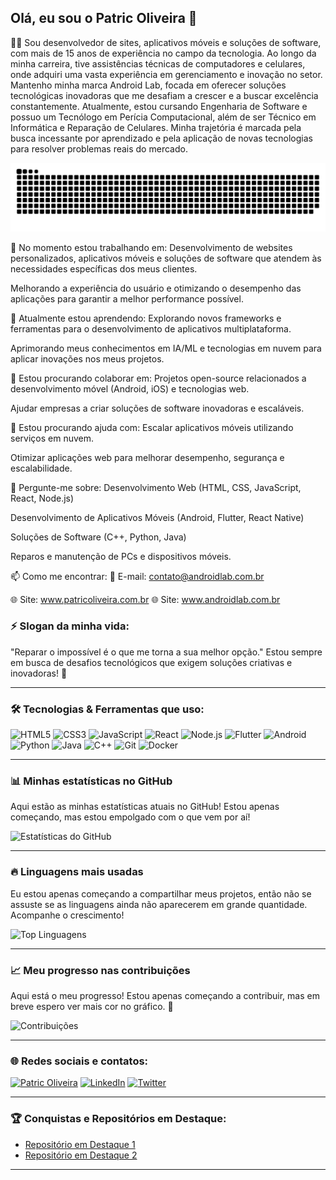 ## Olá, eu sou o Patric Oliveira 👋
👨‍💻 Sou desenvolvedor de sites, aplicativos móveis e soluções de software, com mais de 15 anos de experiência no campo da tecnologia. Ao longo da minha carreira, tive assistências técnicas de computadores e celulares, onde adquiri uma vasta experiência em gerenciamento e inovação no setor.  Mantenho minha marca Android Lab, focada em oferecer soluções tecnológicas inovadoras que me desafiam a crescer e a buscar excelência constantemente. Atualmente, estou cursando Engenharia de Software e possuo um Tecnólogo em Perícia Computacional, além de ser Técnico em Informática e Reparação de Celulares. Minha trajetória é marcada pela busca incessante por aprendizado e pela aplicação de novas tecnologias para resolver problemas reais do mercado.

<img src="https://raw.githubusercontent.com/platane/snk/output/github-contribution-grid-snake-dark.svg" alt="GitHub Contribution Snake">



🔭 No momento estou trabalhando em:
Desenvolvimento de websites personalizados, aplicativos móveis e soluções de software que atendem às necessidades específicas dos meus clientes.

Melhorando a experiência do usuário e otimizando o desempenho das aplicações para garantir a melhor performance possível.

🌱 Atualmente estou aprendendo:
Explorando novos frameworks e ferramentas para o desenvolvimento de aplicativos multiplataforma.

Aprimorando meus conhecimentos em IA/ML e tecnologias em nuvem para aplicar inovações nos meus projetos.

👯 Estou procurando colaborar em:
Projetos open-source relacionados a desenvolvimento móvel (Android, iOS) e tecnologias web.

Ajudar empresas a criar soluções de software inovadoras e escaláveis.

🤔 Estou procurando ajuda com:
Escalar aplicativos móveis utilizando serviços em nuvem.

Otimizar aplicações web para melhorar desempenho, segurança e escalabilidade.

💬 Pergunte-me sobre:
Desenvolvimento Web (HTML, CSS, JavaScript, React, Node.js)

Desenvolvimento de Aplicativos Móveis (Android, Flutter, React Native)

Soluções de Software (C++, Python, Java)

Reparos e manutenção de PCs e dispositivos móveis.


📫 Como me encontrar:
📧 E-mail: contato@androidlab.com.br


🌐 Site: www.patricoliveira.com.br
🌐 Site: www.androidlab.com.br


### ⚡ Slogan da minha vida:
"Reparar o impossível é o que me torna a sua melhor opção."
Estou sempre em busca de desafios tecnológicos que exigem soluções criativas e inovadoras! 🚀


---

### 🛠 Tecnologias & Ferramentas que uso:
![HTML5](https://img.shields.io/badge/-HTML5-E34F26?style=flat&logo=html5&logoColor=fff)
![CSS3](https://img.shields.io/badge/-CSS3-1572B6?style=flat&logo=css3&logoColor=fff)
![JavaScript](https://img.shields.io/badge/-JavaScript-F7DF1E?style=flat&logo=javascript&logoColor=000)
![React](https://img.shields.io/badge/-React-61DAFB?style=flat&logo=react&logoColor=000)
![Node.js](https://img.shields.io/badge/-Node.js-339933?style=flat&logo=node.js&logoColor=fff)
![Flutter](https://img.shields.io/badge/-Flutter-02569B?style=flat&logo=flutter&logoColor=fff)
![Android](https://img.shields.io/badge/-Android-3DDC84?style=flat&logo=android&logoColor=fff)
![Python](https://img.shields.io/badge/-Python-3776AB?style=flat&logo=python&logoColor=fff)
![Java](https://img.shields.io/badge/-Java-007396?style=flat&logo=java&logoColor=fff)
![C++](https://img.shields.io/badge/-C++-00599C?style=flat&logo=cplusplus&logoColor=fff)
![Git](https://img.shields.io/badge/-Git-F05032?style=flat&logo=git&logoColor=fff)
![Docker](https://img.shields.io/badge/-Docker-2496ED?style=flat&logo=docker&logoColor=fff)

---

### 📊 Minhas estatísticas no GitHub

Aqui estão as minhas estatísticas atuais no GitHub! Estou apenas começando, mas estou empolgado com o que vem por aí!

![Estatísticas do GitHub](https://patricoliveira.com.br/svg/informa%C3%A7%C3%B5es-git.svg)

---

### 🔥 Linguagens mais usadas

Eu estou apenas começando a compartilhar meus projetos, então não se assuste se as linguagens ainda não aparecerem em grande quantidade. Acompanhe o crescimento!

![Top Linguagens](https://skillicons.dev/icons?i=py,js,java,kotlin,dart,cs,php,ruby,perl,html,css,powershell,react,nextjs,nestjs,angular,flutter,laravel,bootstrap,tailwind,materialui,htmx,vscode,androidstudio,idea,phpstorm,visualstudio,sublime,bitbucket,git,gitlab,yarn,npm,pnpm,gradle,docker,heroku,vercel,aws,azure,firebase,cloudflare,openstack,supabase,mongodb,mysql,postgres,sqlite,redis,windows,linux,ubuntu,debian,arch,kali,raspberrypi,apple,ps,ai,ae,au,autocad,bots,rocket,stackoverflow,pr,nginx&theme=light)

---

### 📈 Meu progresso nas contribuições

Aqui está o meu progresso! Estou apenas começando a contribuir, mas em breve espero ver mais cor no gráfico. 🚀

![Contribuições](https://patricoliveira.com.br/svg/contribuicao.svg)

---

### 🌐 Redes sociais e contatos:

[![Patric Oliveira](https://img.shields.io/badge/Patric_Oliveira-1DA1F2?style=flat&logo=dev.to&logoColor=fff)](https://patricoliveira.com.br)
[![LinkedIn](https://img.shields.io/badge/LinkedIn-0077B5?style=flat&logo=linkedin&logoColor=fff)](https://www.linkedin.com/in/patricoliveira/)
[![Twitter](https://img.shields.io/badge/Twitter-1DA1F2?style=flat&logo=twitter&logoColor=fff)](https://twitter.com/androidlabbr)

---

### 🏆 Conquistas e Repositórios em Destaque:

- [Repositório em Destaque 1](https://github.com/androidlabbr/projeto1)
- [Repositório em Destaque 2](https://github.com/androidlabbr/projeto2)

---
